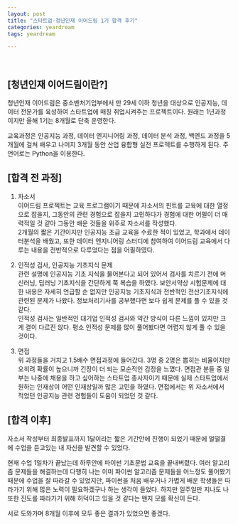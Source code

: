 ```yaml
---
layout: post
title: "스타트업-청년인재 이어드림 1기 합격 후기"
categories: yeardream
tags: yeardream

---
```


<br>

## [청년인재 이어드림이란?]

청년인재 이어드림은 중소벤처기업부에서 만 29세 이하 청년을 대상으로 인공지능, 데이터 전문가를 육성하여 스타트업에 매칭 취업시켜주는 프로젝트이다. 원래는 1년과정이지만 올해 1기는 8개월로 단축 운영한다.

교육과정은 인공지능 과정, 데이터 엔지니어링 과정, 데이터 분석 과정, 백엔드 과정을 5개월에 걸쳐 배우고 나머지 3개월 동안 산업 융합형 실전 프로젝트를 수행하게 된다. 주 언어로는 Python을 이용한다.

## [합격 전 과정]

1. 자소서 <br>
이어드림 프로젝트는 교육 프로그램이기 때문에 자소서의 핀트를 교육에 대한 열정으로 잡을지, 그동안의 관련 경험으로 잡을지 고민하다가 경험에 대한 어필이 더 매력적일 것 같아 그동안 배운 것들을 위주로 자소서를 작성했다.<br>
 2개월의 짧은 기간이지만 인공지능 초급 교육을 수료한 적이 있었고, 학과에서 데이터분석을 배웠고, 또한 데이터 엔지니어링 스터디에 참여하여 이어드림 교육에서 다루는 내용을 전반적으로 다루었다는 점을 어필하였다. 

2. 인적성 검사, 인공지능 기초지식 문제<br>
 관련 설명에 인공지능 기초 지식을 물어본다고 되어 있어서 검사를 치르기 전에 머신러닝, 딥러닝 기초지식을 간단하게 쭉 복습을 하였다. 보안서약상 시험문제에 대한 내용은 자세히 언급할 순 없지만 인공지능 기초지식과 전반적인 전산기초지식에 관련된 문제가 나왔다. 정보처리기사를 공부했다면 보다 쉽게 문제를 풀 수 있을 것 같다. <br>
 인적성 검사는 일반적인 대기업 인적성 검사와 약간 방식이 다른 느낌이 있지만 크게 결이 다르진 않다. 평소 인적성 문제를 많이 풀어봤다면 어렵지 않게 풀 수 있을 것이다.

3. 면접<br>
위 과정들을 거치고 1.5배수 면접과정에 들어갔다. 3명 중 2명은 뽑히는 비율이지만 오히려 확률이 높으니까 긴장이 더 되는 모순적인 감정을 느꼈다. 면접관 분들 중 일부는 나중에 채용을 하고 싶어하는 스타트업 종사자이기 때문에 실제 스타트업에서 원하는 인재상이 어떤 인재상일까 많은 고민을 하였다. 면접에서는 위 자소서에서 적었던 인공지능 관련 경험들이 도움이 되었던 것 같다.


## [합격 이후]

자소서 작성부터 최종발표까지 1달이라는 짧은 기간안에 진행이 되었기 때문에 얼떨결에 수업을 듣고있는 내 자신을 발견할 수 있었다.

현재 수업 1일차가 끝났는데 하루안에 파이썬 기초문법 교육을 끝내버렸다. 여러 알고리즘 문제들을 해결하는데 다행히 나는 이미 파이썬 알고리즘 문제들을 어느정도 풀어봤기 때문에 수업을 잘 따라갈 수 있었지만, 파이썬을 처음 배우거나 가볍게 배운 학생들은 따라가기 위해 많은 노력이 필요하겠구나 하는 생각이 들었다. 하지만 일주일만 지나도 나 또한 진도를 따라가기 위해 허덕이고 있을 것 같다는 왠지 모를 확신이 든다.

서로 도와가며 8개월 이후에 모두 좋은 결과가 있었으면 좋겠다.